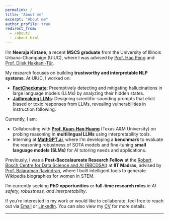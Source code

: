 ```yaml
---
permalink: /
title: "About me"
excerpt: "About me"
author_profile: true
redirect_from: 
  - /about/
  - /about.html
---
```


I’m **Neeraja Kirtane**, a recent **MSCS graduate** from the University of Illinois Urbana-Champaign (UIUC), where I was advised by [Prof. Hao Peng](https://haopeng-nlp.github.io/) and [Prof. Dilek Hakkani-Tür](https://siebelschool.illinois.edu/about/people/all-faculty/dilek).

My research focuses on building **trustworthy and interpretable NLP systems**. At UIUC, I worked on:

- **[FactCheckmate](https://arxiv.org/pdf/2410.02899)**: Preemptively detecting and mitigating hallucinations in large language models (LLMs) by analyzing their hidden states.
- **[Jailbreaking LLMs](https://arxiv.org/pdf/2501.14073)**: Designing scientific-sounding prompts that elicit biased or toxic responses from LLMs, revealing vulnerabilities in instruction following.

Currently, I am:
- Collaborating with **[Prof. Kuan-Hao Huang](https://khhuang.me/)** (Texas A&M University) on probing reasoning in **multilingual LLMs** using interpretability tools.
- Interning at **[MathGPT.ai](https://mathgpt.ai)**, where I’m developing a **benchmark** to evaluate the reasoning robustness of SOTA models and fine-tuning **small language models (SLMs)** for AI tutoring needs and applications.

Previously, I was a **Post-Baccalaureate Research Fellow** at the [Robert Bosch Centre for Data Science and AI (RBCDSAI)](https://rbcdsai.iitm.ac.in/) at **IIT Madras**, advised by [Prof. Balaraman Ravindran](http://www.cse.iitm.ac.in/~ravi/), where I built intelligent tools to generate Wikipedia biographies for women in STEM.

I’m currently seeking **PhD opportunities** or **full-time research roles** in _AI safety, robustness, and interpretability_.

If you’re interested in my work or would like to collaborate, feel free to reach out via [Email](mailto:kirtane3@illinois.edu) or [LinkedIn](https://www.linkedin.com/in/neeraja-kirtane-16353b2a/). You can also view my [CV](https://neeraja1504.github.io/files/NeerajaKiranKirtane_CV_2025_Jan.pdf) for more details.

<!-- I’m Neeraja Kirtane, a second-year Master’s student in Computer Science at the University of Illinois Urbana-Champaign (UIUC), advised by [Prof. Hao Peng](https://haopeng-nlp.github.io/) and [Prof. Dilek Hakkani-Tür](https://siebelschool.illinois.edu/about/people/all-faculty/dilek).

My research focuses on making natural language processing (NLP) models more trustworthy and interpretable. Recently, I worked on preemptively detecting and mitigating hallucinations in large language models (LLMs) by analyzing their hidden states [paper link](https://arxiv.org/pdf/2410.02899). I am also exploring methods for jailbreaking LLMs to generate harmful content and developing strategies to counteract such vulnerabilities [paper link](https://arxiv.org/pdf/2501.14073).

Prior to UIUC, I was a Post-Baccalaureate Research Fellow at the Robert Bosch Centre for Data Science and AI [(RBCDSAI)](https://rbcdsai.iitm.ac.in/) at IIT Madras, where I was advised by [Prof. Balaraman Ravindran](https://dsai.iitm.ac.in/~ravi/) There, I developed automated machine learning tools to generate Wikipedia biographies for notable women in STEM.

I am currently seeking full-time opportunities in the areas of AI safety, robustness, and trustworthy machine learning.

If you are interested in my work or would like to collaborate, feel free to reach out via via [Email](kirtane.neeraja@gmail.com) or [LinkedIn](https://www.linkedin.com/in/neeraja-kirtane-16353b2a/). You can also view my [CV](https://neeraja1504.github.io/files/NeerajaKiranKirtane_CV_2025_Jan.pdf) for more details. -->


<!-- I am Neeraja Kirtane. I am a second-year [MSCS](https://cs.illinois.edu/academics/graduate/ms-program) student at the University of Illinois Urbana Champaign. I am currently advised by [Prof. Hao Peng](https://haopeng-nlp.github.io/) and closely collaborating with [Prof. Dilek Hakkani-Tür](https://siebelschool.illinois.edu/about/people/all-faculty/dilek). My current research interests lie in making NLP models trustworthy and interpretable. Recently I worked on preemptively detecting and mitigating hallucinations in LLMs by analysing the hidden states of the model [(link)](https://arxiv.org/pdf/2410.02899). I am also working on jailbreaking LLMs to produce harmful content [(link)](https://arxiv.org/pdf/2501.14073).
<br>

Previously, I was a Post Baccalaureate fellow at the Robert Bosch Centre for Data Science and AI [RBCDSAI](https://rbcdsai.iitm.ac.in/), IITM Chennai. I was advised by [Prof. Balaraman Ravindran](https://dsai.iitm.ac.in/~ravi/) and worked on building automated ML tools to generate wikipedia biographies for notable women in STEM. I completed my undergraduate studies in Computer Science and Engineering from Manipal Institute of Technology in Manipal, Karnataka, India.
<br>

<!-- I worked with Prof. Balaraman Ravindran and Dr Rajashree Baskaran on the project [Hidden Voices](https://hidden-voices.github.io/). This is an open-source project with the initial goal of building intelligent tools to aid in adding 10,000 women's biography drafts to Wikipedia. It aims to make a positive impact on gender representation among digital sources and to reduce the gender data gap. Previously in my undergraduate studies, I have worked on finding out occupational stereotypes and mitigating the gender bias in Hindi and Marathi language models. -->


<!-- If you like my work or want to collaborate with me, you can get in touch with me via [Email](kirtane.neeraja@gmail.com) or [LinkedIn](https://www.linkedin.com/in/neeraja-kirtane-16353b2a/). Check out my work in my [CV](https://neeraja1504.github.io/files/NeerajaKiranKirtane_CV_2025_Jan.pdf)
<br>

I am looking for job opportunities in AI safety applications. If you feel I am a right fit, please contact me. --> 

<!-- I am looking for PhD positions in NLP for Fall 2025. If you feel I am a right fit, please contact me.  -->

<!-- I am Neeraja Kirtane, a final year undergrad student at Manipal Institute of Technology, Manipal. Currently I am interning at the Robert Bosch Centre for Data Science and Artifical Intelligence(RBCDSAI) at IIT Chennai, where I am working on graph DL. I am very passionate about Technology and Maths and love to learn new things. Previously I have worked on finding and mitigating gender bias from text data. I have specifically worked in Hindi and Marathi languages to address this gender bias issue. I strongly believe that technology should not be just restricted to English speakers and should be available to all. Also, these systems should be free from bias of all forms. My research interests lie in NLP and Graph Deep Learning. I am specifically interested in Fairness in NLP as well working on low resource and gendered languages in NLP. I believe in socially aware and ethically responsible AI systems. \
If you like my work or want to collaborate with me, you can get in touch with me via [Email](kirtane.neeraja@gmail.com) or [LinkedIn](https://www.linkedin.com/in/neeraja-kirtane-16353b2a/) --> 

<!-- Hello, I'm am currently a student at [Georgia Institute of Technology](https://www.gatech.edu/) pursuing my [MS in Computer Science](https://www.cc.gatech.edu/degree-programs/master-science-computer-science). I completed my undergraduate studies in Computer and Communication Engineering at [Manipal Institute of Technology](https://manipal.edu/mit.html) in Manipal, Karnataka, India. 
<br>

My research interests are in the field of Computer Vision, Continual Learning, Zero-Shot Learning, Semi/Self-supervised Learning and NLP. Solving deep learning problems using a limited (ideally zero) amount of data is what piques my interest. 
<br>

Prior to this I have worked as a research assistant at the Aritificial Intelligence and Robotics Lab, Indian Institute of Science, Bangalore, India in the field of Continual Zero-Shot Learning. I have also worked as a AI Developer at Project MANAS working on their self-driving car and later as a AI Researcher at Research Society Manipal where I primarily worked in developing AI solutions in low resource scenarios. 
<br>

During my free time I try to stream research paper explanations on my [YouTube channel](https://youtube.com/c/SahilKhose). 
The [Talks section](https://sahilkhose.github.io/talks/) include the explanations presented by me.
The [Feed section](https://sahilkhose.github.io/feed/) **[New]** includes some of the ideas I find interesting across the web. 
<br>

I am always open to research collaborations, so if you want to discuss projects that I have worked on or a potential collaboration, feel free to drop a mail at sahil(dot)khose(at)gatech(dot)edu. Check out my work in my [CV](https://sahilkhose.github.io/files/Sahil_Khose.pdf).  -->


---
<!-- ## Recent Updates
[ 🌟: Important | 💡: Research Paper | 🎬: YouTube Video | 📆: Miscellaneous ]

- 🌟 Aug 22, 2022: I begin my graduate studies at Georgia Tech. Hoping to reach new limits. 

- 💡 Jun 23, 2022: Our paper - [An Efficient Modern Baseline for FloodNet VQA](https://arxiv.org/abs/2205.15025) is accepted in the [New In ML workshop](https://ablacan.github.io/NewInML2022_ICML/) at ICML 2022! [🌟 Update: Best Paper Award!]

- 💡 Apr 5, 2022: Our paper - [Transformer based ensemble for emotion detection](https://arxiv.org/abs/2203.11899) is accepted in the [WASSA workshop](https://wassa-workshop.github.io/) at ACL 2022!

- 🌟 Apr 4, 2022: Admitted to the [MS CS](https://www.cc.gatech.edu/degree-programs/master-science-computer-science) program of [Georgia Tech](https://www.gatech.edu/) for Fall 2022!

- 💡 Mar 22, 2022: Our pre-print - [Transformer based ensemble for emotion detection](https://arxiv.org/abs/2203.11899) is made public on arxiv.

- 🎬 Feb 4, 2022: Released our 18th stream on YouTube, having [Ankita Ghosh](https://ankitaghosh9.github.io/) present to us her amazing paper titled [IS-CAM: Integrated Score-CAM for axiomatic-based explanations](https://www.youtube.com/watch?v=26X-HoPCD1Y).

-  🎬	Jan 30, 2022: Released our 17th stream on YouTube - a amazing paper on [Open World Object Detection](https://www.youtube.com/watch?v=UKX93Yd1o-8).

- 📆 Oct 25, 2021: Adding another [feed blog](https://sahilkhose.github.io/feed/) answering the question - What is the most beautiful idea about Deep Learning?

- 💡	Oct 23, 2021: Our paper - [Semi-Supervised Classification and Segmentation on High Resolution Aerial Images](https://arxiv.org/abs/2105.08655) is accepted in the [Tackling Climate Change with ML workshop](https://www.climatechange.ai/events/neurips2021.html) at NeurIPS 2021! 🌟All 3 papers accepted in various workshops at NeurIPS 2021!🌟

- 💡	Oct 21, 2021: Our paper - [XCI-Sketch: Extraction of Color Information from Images for Generation of Colored Outlines and Sketches](https://arxiv.org/abs/2108.11554) is accepted in the 1. ML for Creativity and Design, 2. Deep Generative Models and Downstream Applications, 3. CtrlGen: Controllable Generative Modeling in Language and Vision, and 4. New in ML workshop at NeurIPS 2021! 

- 💡	Oct 18, 2021: Our paper - [A Studious Approach to Semi-Supervised Learning](https://arxiv.org/abs/2109.08924) is accepted in the [ICBINB workshop](https://i-cant-believe-its-not-better.github.io/neurips2021/) at NeurIPS 2021!

- 📆	Oct 11, 2021: Added a [Feed section](https://sahilkhose.github.io/feed/) to share interesting insights and ideas that I come across. (Go read it!)

-  🎬	Oct 2, 2021: Released our 16th stream on YouTube - a amazing paper on [Zero-Shot Object Detection (BLC)](https://www.youtube.com/watch?v=JP6SjoLDrkc).

- 💡	Sep 18, 2021: Our pre-print - [A Studious Approach to Semi-Supervised Learning](https://arxiv.org/abs/2109.08924) is made public on arxiv.

- 🎬	Sep 12, 2021: Released our 15th stream on YouTube - very recent Google Research paper [FLAN: Finetuned Language Models are Zero-Shot Learners](https://www.youtube.com/watch?v=QDeYaqdjH0w).

- 🎬	Sep 05, 2021: Released our 14th stream on YouTube - a amazing paper on [Self-Distillation](https://www.youtube.com/watch?v=ugvHJbzhod8).

- 📆	Sep 03, 2021: Fruitpunch AI Hyderabad chapter is made public on [LinkedIn](https://www.linkedin.com/feed/update/urn:li:activity:6839531104295235584/). I am leading the team as the AI Expertise Head.

- 📆	Aug 30, 2021: Published my second blog on [Medium](https://sahilkhose.medium.com/zero-shot-learning-the-seen-the-unseen-and-the-unknown-9e69da125df2) explaining a fundamental concept of Zero-Shot Learning.

- 🎬	Aug 29, 2021: Released our 13th stream on YouTube, having Shruti Jain present to us a amazing paper on [Zero-Shot Object Detection](https://www.youtube.com/watch?v=f-UELOTXlB4).


- 💡 Aug 26, 2021: Our pre-print - [XCI-Sketch: Extraction of Color Information from Images for Generation of Colored Outlines and Sketches](https://arxiv.org/abs/2108.11554) is made public on arxiv. -->
